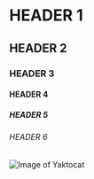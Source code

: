 # HEADER 1
## HEADER 2
### HEADER 3
#### HEADER 4
##### HEADER 5
###### HEADER 6


![Image of Yaktocat](https://octodex.github.com/images/yaktocat.png)
